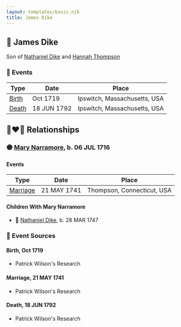 ```yaml
---
layout: templates/basic.njk
title: James Dike
---
```

## 🔵 James Dike

Son of [Nathaniel Dike](/people/4/44694189) and [Hannah Thompson](/people/1/1871336)

### 📆 Events

Type | Date | Place
------ | ------ | ------
[Birth](#event-84595c92-d2b0-41b6-a3f1-a3bd877962bc) | Oct 1719 | Ipswitch, Massachusetts, USA
[Death](#event-19fc8715-8384-495b-a0d4-70ed3914a0ed) | 18 JUN 1792 | Ipswitch, Massachusetts, USA

## 👩‍❤️‍👨 Relationships

### 🟣 [Mary Narramore](/people/3/34713515), b. 06 JUL 1716

#### Events

Type | Date | Place
------ | ------ | ------
[Marriage](#event-417c7014-60d9-4f34-a57b-761c1b4538c3) | 21 MAY 1741 | Thompson, Connecticut, USA
#### Children With Mary Narramore
* 🔵 [Nathaniel Dike](/people/3/36914917), b. 28 MAR 1747
### 📰 Event Sources

#### <a id="event-84595c92-d2b0-41b6-a3f1-a3bd877962bc"></a> Birth, Oct 1719
* Patrick Wilson's Research

#### <a id="event-417c7014-60d9-4f34-a57b-761c1b4538c3"></a> Marriage, 21 MAY 1741
* Patrick Wilson's Research
#### <a id="event-19fc8715-8384-495b-a0d4-70ed3914a0ed"></a> Death, 18 JUN 1792
* Patrick Wilson's Research
